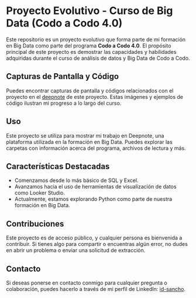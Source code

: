 # Proyecto Evolutivo - Curso de Big Data (Codo a Codo 4.0)

Este repositorio es un proyecto evolutivo que forma parte de mi formación en Big Data como parte del programa **Codo a Codo 4.0**. El propósito principal de este proyecto es demostrar las capacidades y habilidades adquiridas durante el curso de análisis de datos y Big Data de Codo a Codo.

## Capturas de Pantalla y Código

Puedes encontrar capturas de pantalla y códigos relacionados con el proyecto en el [deepnote](https://deepnote.com/workspace/data-5486-98d88740-3820-4743-a17e-13cfe9db87c3/project/c23664-ignacio-sancho-TPintegrador-bf62d523-85c3-4c9b-a280-f1661df55159/notebook/2.%20Consigna%20%232-d3c305445d3f484fa92ce39647108c24) de este proyecto. Estas imágenes y ejemplos de código ilustran mi progreso a lo largo del curso.

## Uso

Este proyecto se utiliza para mostrar mi trabajo en Deepnote, una plataforma utilizada en la formación en Big Data. Puedes explorar las carpetas con información acerca del programa, archivos de lectura y más.

## Características Destacadas

- Comenzamos desde lo más básico de SQL y Excel.
- Avanzamos hacia el uso de herramientas de visualización de datos como Looker Studio.
- Actualmente, estamos explorando Python como parte de nuestra formación en Big Data.

## Contribuciones

Este proyecto es de acceso público, y cualquier persona es bienvenida a contribuir. Si tienes algo para compartir o encuentras algún error, no dudes en abrir un problema o enviar una solicitud de extracción.

## Contacto

Si deseas ponerse en contacto conmigo para cualquier pregunta o colaboración, puedes hacerlo a través de mi perfil de LinkedIn: [id-sancho](https://www.linkedin.com/in/id-sancho).
